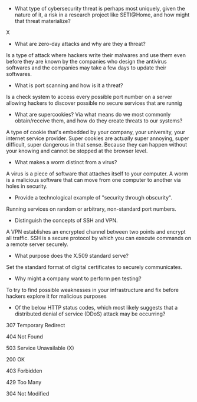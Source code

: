 - What type of cybersecurity threat is perhaps most uniquely, given the nature of it, a risk in a research project like SETI@Home, and how might that threat materialize?

X

- What are zero-day attacks and why are they a threat?

Is a type of attack where hackers write their malwares and use them even before they are known by the companies who design the antivirus softwares and the companies may take a few days to update their softwares. 

- What is port scanning and how is it a threat?

Is a check system to access every possible port number on a server allowing hackers to discover possible no secure services that are runnig

- What are supercookies? Via what means do we most commonly obtain/receive them, and how do they create threats to our systems?

A type of cookie that's embedded by your company, your university, your internet service provider. Super cookies are actually super annoying, super difficult, super dangerous in that sense. Because they can happen without your knowing and cannot be stopped at the browser level. 

- What makes a worm distinct from a virus?

A virus is a piece of software that attaches itself to your computer. A worm is a malicious software that can move from one computer to another via holes in security.

- Provide a technological example of "security through obscurity".

Running services on random or arbitrary, non-standard port numbers.

- Distinguish the concepts of SSH and VPN.

A VPN establishes an encrypted channel between two points and encrypt all traffic. SSH is a secure protocol by which you can execute commands on a remote server securely.

- What purpose does the X.509 standard serve?

Set the standard format of digital certificates to securely communicates.

- Why might a company want to perform pen testing?

To try to find possible weaknesses in your infrastructure and fix before hackers explore it for malicious purposes

- Of the below HTTP status codes, which most likely suggests that a distributed denial of service (DDoS) attack may be occurring?

307 Temporary Redirect

404 Not Found

503 Service Unavailable (X)

200 OK

403 Forbidden

429 Too Many 

304 Not Modified

